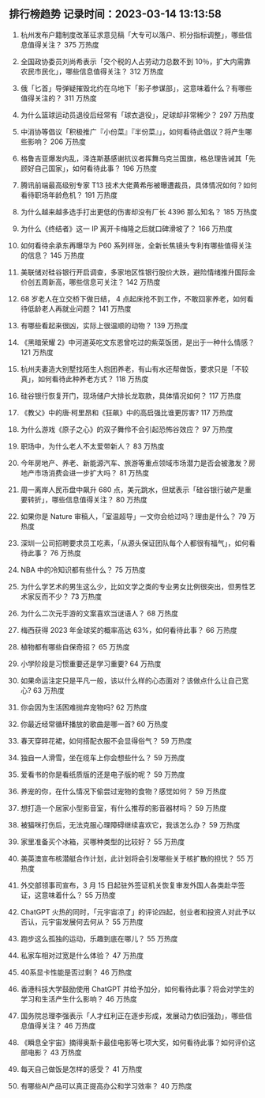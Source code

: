 
## 排行榜趋势 记录时间：2023-03-14 13:13:58
  
  1. 杭州发布户籍制度改革征求意见稿「大专可以落户、积分指标调整」，哪些信息值得关注？ 375 万热度
    
  2. 全国政协委员刘尚希表示「交个税的人占劳动力总数不到 10％，扩大内需靠农民市民化」，哪些信息值得关注？ 312 万热度
    
  3. 俄「匕首」导弹疑摧毁北约在乌地下「影子参谋部」，这意味着什么？有哪些值得关注的？ 311 万热度
    
  4. 为什么篮球运动员退役后经常有「球衣退役」，足球却非常稀少？ 297 万热度
    
  5. 中消协等倡议「积极推广『小份菜』『半份菜』」，如何看待此倡议？将产生哪些影响？ 206 万热度
    
  6. 格鲁吉亚爆发内乱，泽连斯基感谢抗议者挥舞乌克兰国旗，格总理告诫其「先顾好自己国家」，如何看待此事？ 196 万热度
    
  7. 腾讯前端最高级别专家 T13 技术大佬黄希彤被曝遭裁员，具体情况如何？如何看待职场年龄危机？ 191 万热度
    
  8. 为什么越来越多选手打出更低的伤害却没有厂长 4396 那么知名？ 185 万热度
    
  9. 为什么《终结者》这一 IP 离开卡梅隆之后就口碑滑坡了？ 166 万热度
    
  10. 如何看待余承东再曝华为 P60 系列样张，全新长焦镜头专利有哪些值得关注的信息？ 145 万热度
    
  11. 美联储对硅谷银行开启调查，多家地区性银行股价大跌，避险情绪推升国际金价创五周新高，哪些信息可关注？ 142 万热度
    
  12. 68 岁老人在立交桥下做日结， 4 点起床抢不到工作，不敢回家养老，如何看待低龄老人再就业问题？ 141 万热度
    
  13. 有哪些看起来很凶，实际上很温顺的动物？ 139 万热度
    
  14. 《黑暗荣耀 2》中河道英吃文东恩曾吃过的紫菜饭团，是出于一种什么情感？ 121 万热度
    
  15. 杭州夫妻造大别墅找陌生人抱团养老，有山有水还帮做饭，要求只是「不较真」，如何看待此种养老方式？ 118 万热度
    
  16. 硅谷银行恢复开门，现场储户大排长龙取款，具体情况如何？ 117 万热度
    
  17. 《教父》中的唐·柯里昂和《狂飙》中的高启强比谁更厉害? 117 万热度
    
  18. 为什么游戏《原子之心》的双子舞伶不会引起恐怖谷效应？ 97 万热度
    
  19. 职场中，为什么老人不太爱带新人？ 83 万热度
    
  20. 今年房地产、养老、新能源汽车、旅游等重点领域市场潜力是否会被激发？房地产市场消费会进一步扩大吗？ 81 万热度
    
  21. 周一离岸人民币盘中飙升 680 点，美元跳水，但斌表示「硅谷银行破产是重要转折」，哪些信息值得关注？ 80 万热度
    
  22. 如果你是 Nature 审稿人，「室温超导」一文你会给过吗？理由是什么？ 79 万热度
    
  23. 深圳一公司招聘要求员工吃素，「从源头保证团队每个人都很有福气」，如何看待此事？ 76 万热度
    
  24. NBA 中的冷知识都有些什么？ 75 万热度
    
  25. 为什么学艺术的男生这么少，比如文学之类的专业男女比例很突出，但男性艺术家反而不少？ 73 万热度
    
  26. 为什么二次元手游的文案喜欢当谜语人？ 68 万热度
    
  27. 梅西获得 2023 年金球奖的概率高达 63%，如何看待此事？ 66 万热度
    
  28. 植物都有哪些自保奇招？ 65 万热度
    
  29. 小学阶段是习惯重要还是学习重要? 64 万热度
    
  30. 如果命运注定只是平凡一般，该以什么样的心态面对？该做点什么让自己宽心? 63 万热度
    
  31. 你会因为生活困难抛弃宠物吗? 62 万热度
    
  32. 你最近经常循环播放的歌曲是哪一首? 60 万热度
    
  33. 春天穿碎花裙，如何搭配衣服不会显得俗气？ 59 万热度
    
  34. 独自一人滑雪，坐在缆车上你会想些什么？ 59 万热度
    
  35. 爱看书的你是看纸质版的还是电子版的呢？ 59 万热度
    
  36. 养宠的你，在什么情况下偷尝过宠物的食物？感觉如何？ 59 万热度
    
  37. 想打造一个居家小型影音室，有什么推荐的影音器材吗？ 59 万热度
    
  38. 被猫咪打伤后，无法克服心理障碍继续喜欢它，我该怎么办？ 59 万热度
    
  39. 家里准备买个冰箱，买哪种类型的比较好？ 55 万热度
    
  40. 美英澳宣布核潜艇合作计划，此计划将会引发哪些关于核扩散的担忧？ 55 万热度
    
  41. 外交部领事司宣布，3 月 15 日起驻外签证机关恢复审发外国人各类赴华签证，这意味着什么？ 55 万热度
    
  42. ChatGPT 火热的同时，「元宇宙凉了」的评论四起，创业者和投资人对此予以否认，元宇宙发展何去何从？ 55 万热度
    
  43. 跑步这么孤独的运动，乐趣到底在哪儿？ 55 万热度
    
  44. 私家车相对过宽是什么体验？ 47 万热度
    
  45. 40系显卡性能是否过剩？ 46 万热度
    
  46. 香港科技大学鼓励使用 ChatGPT 并给予加分，如何看待此事？将会对学生的学习和生活产生什么影响？ 46 万热度
    
  47. 国务院总理李强表示「人才红利正在逐步形成，发展动力依旧强劲」，哪些信息值得关注？ 46 万热度
    
  48. 《瞬息全宇宙》摘得奥斯卡最佳电影等七项大奖，如何看待此事？如何评价这部电影？ 43 万热度
    
  49. 每天自己做饭是怎样的感受？ 41 万热度
    
  50. 有哪些AI产品可以真正提高办公和学习效率？ 40 万热度
    